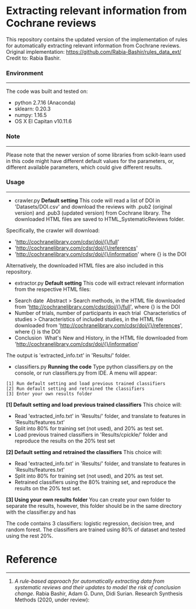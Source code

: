 # Extracting relevant information from Cochrane reviews
This repository contains the updated version of the implementation of rules for automatically extracting relevant information from Cochrane reviews. Original implementation: https://github.com/Rabia-Bashir/rules_data_ext/  Credit to: Rabia Bashir.

### Environment
---
The code was built and tested on:
* python 2.7.16 (Anaconda)
* sklearn: 0.20.3
* numpy: 1.16.5
* OS X El Capitan v10.11.6

### Note
---
Please note that the newer version of some libraries from scikit-learn used in this code might have different default values for the parameters, or, different available parameters, which could give different results.

### Usage
---
* crawler.py
**Default setting**
This code will read a list of DOI in 'Datasets/DOI.csv' and download the reviews with .pub2 (original version) and .pub3 (updated version) from Cochrane library. The downloaded HTML files are saved to HTML_SystematicReviews folder.

Specifically, the crawler will download:
- 'http://cochranelibrary.com/cdsr/doi/{}/full'
- 'http://cochranelibrary.com/cdsr/doi/{}/references'
- 'http://cochranelibrary.com/cdsr/doi/{}/information'
where {} is the DOI

Alternatively, the downloaded HTML files are also included in this repository.

* extractor.py
**Default setting**
This code will extract relevant information from the respective HTML files:
- Search date
&nbsp;Abstract > Search methods, in the HTML file downloaded from 'http://cochranelibrary.com/cdsr/doi/{}/full', where {} is the DOI
- Number of trials, number of participants in each trial
&nbsp;Characteristics of studies > Characteristics of included studies, in the HTML file downloaded from 'http://cochranelibrary.com/cdsr/doi/{}/references', where {} is the DOI
- Conclusion
&nbsp;What's New and History, in the HTML file downloaded from 'http://cochranelibrary.com/cdsr/doi/{}/information'

The output is 'extracted_info.txt' in 'Results/' folder.






* classifiers.py
**Running the code**
Type   python classifiers.py    on the console, or run classifiers.py from IDE. A menu will appear:
```
[1] Run default setting and load previous trained classifiers
[2] Run default setting and retrained the classifiers
[3] Enter your own results folder
```
**[1] Default setting and load previous trained classifiers**
This choice will:
- Read 'extracted_info.txt' in 'Results/' folder, and translate to features in 'Results/features.txt'
- Split into 80% for training set (not used), and 20% as test set.
- Load previous trained classifiers in 'Results/cpickle/' folder and reproduce the results on the 20% test set

**[2] Default setting and retrained the classifiers**
This choice will:
- Read 'extracted_info.txt' in 'Results/' folder, and translate to features in 'Results/features.txt'
- Split into 80% for training set (not used), and 20% as test set.
- Retrained classifiers using the 80% training set, and reproduce the results on the 20% test set.

**[3] Using your own results folder**
You can create your own folder to separate the results, however, this folder should be in the same directory with the classifier.py and has 


The code contains 3 classifiers: logistic regression, decision tree, and random forest. The classifiers are trained using 80% of dataset and tested using the rest 20%.







# Reference
---
1. *A rule-based approach for automatically extracting data from systematic reviews and their updates to model the risk of conclusion change*. Rabia Bashir, Adam G. Dunn, Didi Surian. Research Synthesis Methods (2020, under review):